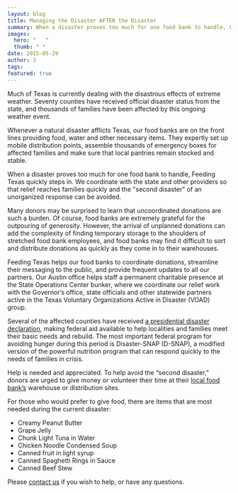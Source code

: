 ```yaml
---
layout: blog
title: Managing the Disaster AFTER the Disaster
summary: When a disaster proves too much for one food bank to handle, Feeding Texas quickly steps in.  
images: 
  hero: "	"
  thumb: " "
date: 2015-05-29
author: 3
tags: 
featured: true
---
```

Much of Texas is currently dealing with the disastrous effects of extreme weather. Seventy counties have received official disaster status from the state, and thousands of families have been affected by this ongoing weather event.

Whenever a natural disaster afflicts Texas, our food banks are on the front lines providing food, water and other necessary items. They expertly set up mobile distribution points, assemble thousands of emergency boxes for affected families and make sure that local pantries remain stocked and stable. 

When a disaster proves too much for one food bank to handle, Feeding Texas quickly steps in. We coordinate with the state and other providers so that relief reaches families quickly and the "second disaster" of an unorganized response can be avoided.

Many donors may be surprised to learn that uncoordinated donations are such a burden. Of course, food banks are extremely grateful for the outpouring of generosity. However, the arrival of unplanned donations can add the complexity of finding temporary storage to the shoulders of stretched food bank employees, and food banks may find it difficult to sort and distribute donations as quickly as they come in to their warehouses. 

Feeding Texas helps our food banks to coordinate donations, streamline their messaging to the public, and provide frequent updates to all our partners. Our Austin office helps staff a permanent charitable presence at the State Operations Center bunker, where we coordinate our relief work with the Governor’s office, state officials and other statewide partners active in the Texas Voluntary Organizations Active in Disaster (VOAD) group.

Several of the affected counties have received [a presidential disaster declaration](http://gov.texas.gov/news/press-release/20971), making federal aid available to help localities and families meet their basic needs and rebuild. The most important federal program for avoiding hunger during this period is Disaster-SNAP (D-SNAP), a modified version of the powerful nutrition program that can respond quickly to the needs of families in crisis. 

Help is needed and appreciated. To help avoid the “second disaster,” donors are urged to give money or volunteer their time at their [local food bank’s](http://www.feedingtexas.org/help/) warehouse or distribution sites. 

For those who would prefer to give food, there are items that are most needed during the current disaster:    

* Creamy Peanut Butter
* Grape Jelly
* Chunk Light Tuna in Water
* Chicken Noodle Condensed Soup
* Canned fruit in light syrup
* Canned Spaghetti Rings in Sauce
* Canned Beef Stew        

Please [contact us](http://www.feedingtexas.org/staff/01-gaye-lynn-bailey/) if you wish to help, or have any questions.
